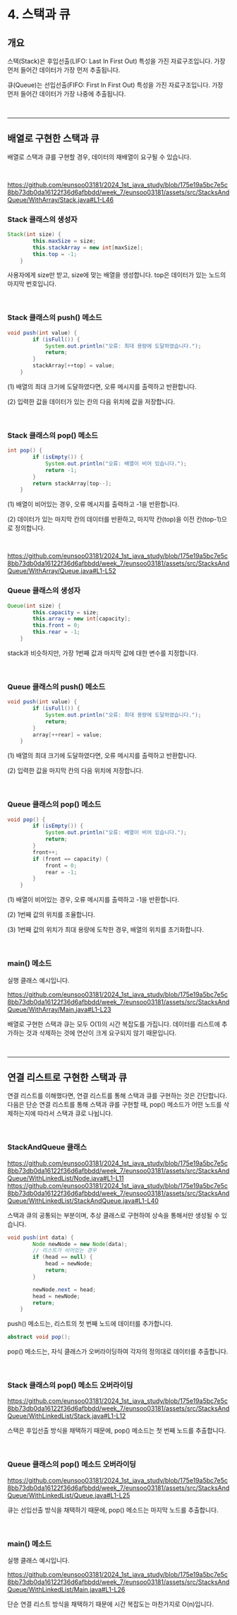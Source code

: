 # 4. 스택과 큐

## 개요

스택(Stack)은 후입선출(LIFO: Last In First Out) 특성을 가진 자료구조입니다. 가장 먼저 들어간 데이터가 가장 먼저 추출됩니다.

큐(Queue)는 선입선출(FIFO: First In First Out) 특성을 가진 자료구조입니다. 가장 먼저 들어간 데이터가 가장 나중에 추출됩니다.

<br/>

---

## 배열로 구현한 스택과 큐

배열로 스택과 큐를 구현할 경우, 데이터의 재배열이 요구될 수 있습니다.

<br/>

https://github.com/eunsoo03181/2024_1st_java_study/blob/175e19a5bc7e5c8bb73db0da16122f36d6afbbdd/week_7/eunsoo03181/assets/src/StacksAndQueue/WithArray/Stack.java#L1-L46

### Stack 클래스의 생성자
```Java
Stack(int size) {
        this.maxSize = size;
        this.stackArray = new int[maxSize];
        this.top = -1;
    }
```

사용자에게 size만 받고, size에 맞는 배열을 생성합니다. top은 데이터가 있는 노드의 마지막 번호입니다.

<br/>

### Stack 클래스의 push() 메소드
```Java
void push(int value) {
        if (isFull()) {
            System.out.println("오류: 최대 용량에 도달하였습니다.");
            return;
        }
        stackArray[++top] = value;
    }
```

(1) 배열의 최대 크기에 도달하였다면, 오류 메시지를 출력하고 반환합니다.

(2) 입력한 값을 데이터가 있는 칸의 다음 위치에 값을 저장합니다. 

<br/>

### Stack 클래스의 pop() 메소드
```Java
int pop() {
        if (isEmpty()) {
            System.out.println("오류: 배열이 비어 있습니다.");
            return -1;
        }
        return stackArray[top--];
    }
```

(1) 배열이 비어있는 경우, 오류 메시지를 출력하고 -1을 반환합니다.

(2) 데이터가 있는 마지막 칸의 데이터를 반환하고, 마지막 칸(top)을 이전 칸(top-1)으로 정의합니다.

<br/>

https://github.com/eunsoo03181/2024_1st_java_study/blob/175e19a5bc7e5c8bb73db0da16122f36d6afbbdd/week_7/eunsoo03181/assets/src/StacksAndQueue/WithArray/Queue.java#L1-L52

### Queue 클래스의 생성자
```Java
Queue(int size) {
        this.capacity = size;
        this.array = new int[capacity];
        this.front = 0;
        this.rear = -1;
    }
```

stack과 비슷하지만, 가장 1번째 값과 마지막 값에 대한 변수를 지정합니다.

<br/>

### Queue 클래스의 push() 메소드
```Java
void push(int value) {
        if (isFull()) {
            System.out.println("오류: 최대 용량에 도달하였습니다.");
            return;
        }
        array[++rear] = value;
    }
```

(1)  배열의 최대 크기에 도달하였다면, 오류 메시지를 출력하고 반환합니다.

(2) 입력한 값을 마지막 칸의 다음 위치에 저장합니다.

<br/>

### Queue 클래스의 pop() 메소드
```Java
void pop() {
        if (isEmpty()) {
            System.out.println("오류: 배열이 비어 있습니다.");
            return;
        }
        front++;
        if (front == capacity) {
            front = 0;
            rear = -1;
        }
    }
```

(1) 배열이 비어있는 경우, 오류 메시지를 출력하고 -1을 반환합니다.

(2) 1번째 값의 위치를 조율합니다.

(3) 1번째 값의 위치가 최대 용량에 도착한 경우, 배열의 위치를 초기화합니다.

<br/>

### main() 메소드

실행 클래스 예시입니다.

https://github.com/eunsoo03181/2024_1st_java_study/blob/175e19a5bc7e5c8bb73db0da16122f36d6afbbdd/week_7/eunsoo03181/assets/src/StacksAndQueue/WithArray/Main.java#L1-L23

배열로 구현한 스택과 큐는 모두 O(1)의 시간 복잡도를 가집니다. 데이터를 리스트에 추가하는 것과 삭제하는 것에 연산이 크게 요구되지 않기 때문입니다.

<br/>

---

## 연결 리스트로 구현한 스택과 큐

연결 리스트를 이해했다면, 연결 리스트를 통해 스택과 큐를 구현하는 것은 간단합니다. 다음은 단순 연결 리스트를 통해 스택과 큐를 구현할 때, pop() 메소드가 어떤 노드를 삭제하는지에 따라서 스택과 큐로 나뉩니다.

<br/>

### StackAndQueue 클래스

https://github.com/eunsoo03181/2024_1st_java_study/blob/175e19a5bc7e5c8bb73db0da16122f36d6afbbdd/week_7/eunsoo03181/assets/src/StacksAndQueue/WithLinkedList/Node.java#L1-L11
https://github.com/eunsoo03181/2024_1st_java_study/blob/175e19a5bc7e5c8bb73db0da16122f36d6afbbdd/week_7/eunsoo03181/assets/src/StacksAndQueue/WithLinkedList/StackAndQueue.java#L1-L40

스택과 큐의 공통되는 부분이며, 추상 클래스로 구현하여 상속을 통해서만 생성될 수 있습니다.

```Java
void push(int data) {
        Node newNode = new Node(data);
        // 리스트가 비어있는 경우
        if (head == null) {
            head = newNode;
            return;
        }

        newNode.next = head;
        head = newNode;
        return;
    }
```

push() 메소드는, 리스트의 첫 번째 노드에 데이터를 추가합니다.

```Java
abstract void pop();
````

pop() 메소드는, 자식 클래스가 오버라이딩하여 각자의 정의대로 데이터를 추출합니다.

<br/>

### Stack 클래스의 pop() 메소드 오버라이딩

https://github.com/eunsoo03181/2024_1st_java_study/blob/175e19a5bc7e5c8bb73db0da16122f36d6afbbdd/week_7/eunsoo03181/assets/src/StacksAndQueue/WithLinkedList/Stack.java#L1-L12

스택은 후입선출 방식을 채택하기 때문에, pop() 메소드는 첫 번째 노드를 추출합니다.

<br/>

### Queue 클래스의 pop() 메소드 오버라이딩

https://github.com/eunsoo03181/2024_1st_java_study/blob/175e19a5bc7e5c8bb73db0da16122f36d6afbbdd/week_7/eunsoo03181/assets/src/StacksAndQueue/WithLinkedList/Queue.java#L1-L25

큐는 선입선출 방식을 채택하기 때문에, pop() 메소드는 마지막 노드를 추출합니다. 

<br/>

### main() 메소드

실행 클래스 예시입니다.

https://github.com/eunsoo03181/2024_1st_java_study/blob/175e19a5bc7e5c8bb73db0da16122f36d6afbbdd/week_7/eunsoo03181/assets/src/StacksAndQueue/WithLinkedList/Main.java#L1-L26

단순 연결 리스트 방식을 채택하기 때문에 시간 복잡도는 마찬가지로 O(n)입니다.
